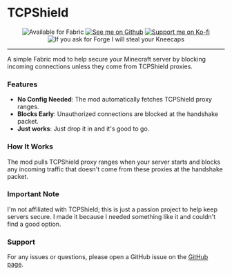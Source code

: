 # TCPShield

<center>
  <img src="https://cdn.modrinth.com/data/cached_images/2a6a3fda442cad3deea84d74f51b8eb9665b8b23.png" alt="Available for Fabric">
  <a href="https://github.com/nullsoepic/tcpshield"><img src="https://cdn.modrinth.com/data/cached_images/38096c06b1420ee71402de9bfd02e1b2affed8ca.png" alt="See me on Github"></a>
  <a href="https://ko-fi.com/vibing"><img src="https://cdn.modrinth.com/data/cached_images/1c1ecf4b2b68094dc8305cc92776decde6873df8.png" alt="Support me on Ko-fi"></a>

  <br>
  <img src="https://cdn.modrinth.com/data/cached_images/75d1334959fb500ebccac9c71149e24474e5b803.png" alt="If you ask for Forge I will steal your Kneecaps">
</center>

<hr>

A simple Fabric mod to help secure your Minecraft server by blocking incoming connections unless they come from TCPShield proxies.

### Features
- **No Config Needed**: The mod automatically fetches TCPShield proxy ranges.
- **Blocks Early**: Unauthorized connections are blocked at the handshake packet.
- **Just works**: Just drop it in and it's good to go.

### How It Works
The mod pulls TCPShield proxy ranges when your server starts and blocks any incoming traffic that doesn't come from these proxies at the handshake packet.

### Important Note
I'm not affiliated with TCPShield; this is just a passion project to help keep servers secure. I made it because I needed something like it and couldn't find a good option.

### Support
For any issues or questions, please open a GitHub issue on the [GitHub page](https://github.com/nullsoepic/tcpshield/issues/new).